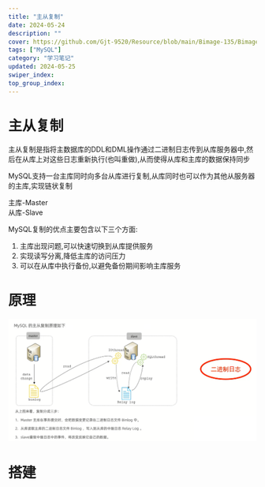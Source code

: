 ```yaml
---
title: "主从复制"
date: 2024-05-24
description: ""
cover: https://github.com/Gjt-9520/Resource/blob/main/Bimage-135/Bimage26.jpg?raw=true
tags: ["MySQL"]
category: "学习笔记"
updated: 2024-05-25
swiper_index: 
top_group_index: 
---
```


# 主从复制

主从复制是指将主数据库的DDL和DML操作通过二进制日志传到从库服务器中,然后在从库上对这些日志重新执行(也叫重做),从而使得从库和主库的数据保持同步                    

MySQL支持一台主库同时向多台从库进行复制,从库同时也可以作为其他从服务器的主库,实现链状复制

主库-Master                  
从库-Slave

MySQL复制的优点主要包含以下三个方面:
1. 主库出现问题,可以快速切换到从库提供服务
2. 实现读写分离,降低主库的访问压力
3. 可以在从库中执行备份,以避免备份期间影响主库服务

# 原理

![主从复制原理](../images/主从复制原理.png)

# 搭建

